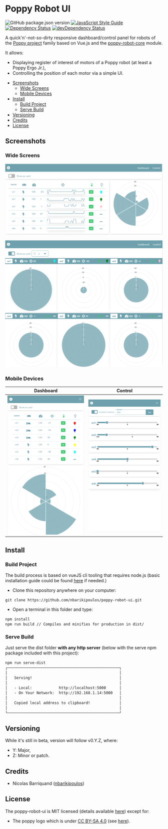 # Poppy Robot UI

![GitHub package.json version][version-img]
[![JavaScript Style Guide][standard-image]][standard-url]
[![Dependency Status][david-image]][david-url]
[![devDependency Status][david-dev-image]][david-dev-url]

A quick'n'-not-so-dirty responsive dashboard/control panel for robots of the [Poppy project][poppy-project-url] family based on Vue.js and the [poppy-robot-core](https://github.com/nbarikipoulos/poppy-robot-core#readme) module.

It allows:
- Displaying register of interest of motors of a Poppy robot (at least a Poppy Ergo Jr.),
- Controlling the position of each motor via a simple UI.

<!-- toc -->

- [Screenshots](#screenshots)
  * [Wide Screens](#wide-screens)
  * [Mobile Devices](#mobile-devices)
- [Install](#install)
  * [Build Project](#build-project)
  * [Serve Build](#serve-build)
- [Versioning](#versioning)
- [Credits](#credits)
- [License](#license)

<!-- tocstop -->

## Screenshots

### Wide Screens

![dashboard](./doc/dashboard-wide.png "Dashboard (rendering on 'wide screen')")

![dashboard](./doc/dashboard-card-wide.png "Dashboard (rendering motor as card on 'wide screen')")

### Mobile Devices

Dashboard | Control
--- | ---
![dashboard](./doc/dashboard-mobile.png "Dashboard (rendering on mobile)") | ![motor control](./doc/control-mobile.png "Motor control (rendering on mobile)")

## Install

### Build Project

The build process is based on vueJS cli tooling that requires node.js (basic installation guide could be found [here](https://github.com/nbarikipoulos/poppy-robot-cli#installing-nodejs) if needed.)

- Clone this repository anywhere on your computer:

```shell
git clone https://github.com/nbarikipoulos/poppy-robot-ui.git
```

- Open a terminal in this folder and type:

```shell
npm install
npm run build // Compiles and minifies for production in dist/
```

### Serve Build

Just serve the dist folder __with any http server__ (below with the serve npm package included with this project):
```shell
npm run serve-dist
┌──────────────────────────────────────────────────┐
│                                                  │
│   Serving!                                       │
│                                                  │
│   - Local:            http://localhost:5000      │
│   - On Your Network:  http://192.168.1.14:5000   │
│                                                  │
│   Copied local address to clipboard!             │
│                                                  │
└──────────────────────────────────────────────────┘
```

## Versioning

While it's still in beta, version will follow v0.Y.Z, where:
- Y: Major,
- Z: Minor or patch.

## Credits

- Nicolas Barriquand ([nbarikipoulos](https://github.com/nbarikipoulos))

## License

The poppy-robot-ui is MIT licensed (details available [here](./LICENSE.md)) except for:
  - The poppy logo which is under [CC BY-SA 4.0][cc-by-sa-url] (see [here][poppy-project-url]).


[standard-url]: https://standardjs.com
[standard-image]: https://img.shields.io/badge/code_style-standard-brightgreen.svg

[version-img]: https://img.shields.io/github/package-json/v/nbarikipoulos/poppy-robot-ui

[david-image]: https://img.shields.io/david/nbarikipoulos/poppy-robot-ui.svg
[david-url]: https://david-dm.org/nbarikipoulos/poppy-robot-ui
[david-dev-image]: https://img.shields.io/david/dev/nbarikipoulos/poppy-robot-ui.svg
[david-dev-url]: https://david-dm.org/nbarikipoulos/poppy-robot-ui?type=dev

[cc-by-sa-url]: https://creativecommons.org/licenses/by-sa/4.0/
[poppy-project-url]: https://www.poppy-project.org